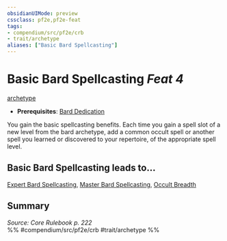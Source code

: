 ```yaml
---
obsidianUIMode: preview
cssclass: pf2e,pf2e-feat
tags:
- compendium/src/pf2e/crb
- trait/archetype
aliases: ["Basic Bard Spellcasting"]
---
```

# Basic Bard Spellcasting  *Feat 4*  
[archetype](/rules/traits/archetype.md)  

- **Prerequisites**: [Bard Dedication](/compendium/feats/bard-dedication.md)

You gain the basic spellcasting benefits. Each time you gain a spell slot of a new level from the bard archetype, add a common occult spell or another spell you learned or discovered to your repertoire, of the appropriate spell level.

## Basic Bard Spellcasting leads to...

[Expert Bard Spellcasting](/compendium/feats/expert-bard-spellcasting.md), [Master Bard Spellcasting](/compendium/feats/master-bard-spellcasting.md), [Occult Breadth](/compendium/feats/occult-breadth.md)

## Summary

*Source: Core Rulebook p. 222*  
%% #compendium/src/pf2e/crb #trait/archetype %%